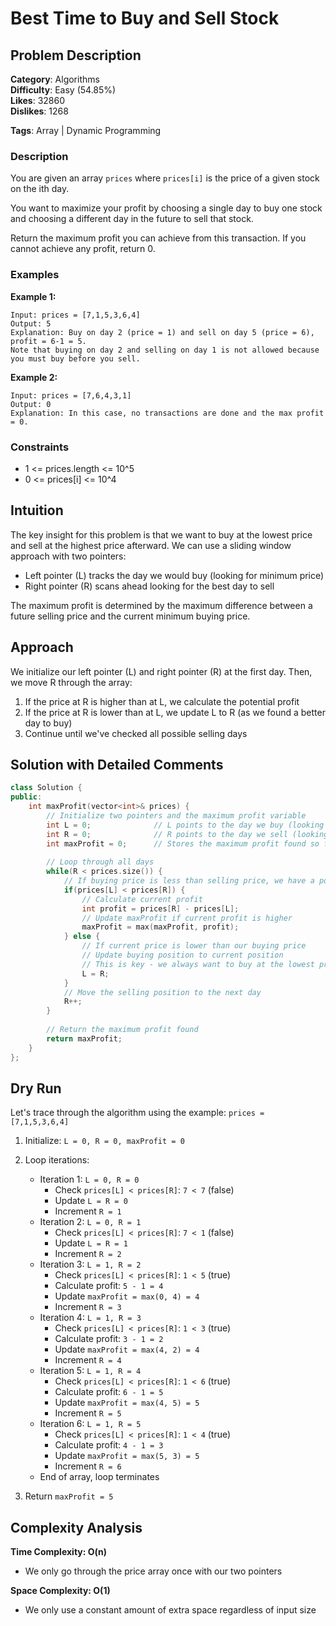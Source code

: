 # Best Time to Buy and Sell Stock

## Problem Description

**Category**: Algorithms  
**Difficulty**: Easy (54.85%)  
**Likes**: 32860  
**Dislikes**: 1268  

**Tags**: Array | Dynamic Programming

### Description
You are given an array `prices` where `prices[i]` is the price of a given stock on the ith day.

You want to maximize your profit by choosing a single day to buy one stock and choosing a different day in the future to sell that stock.

Return the maximum profit you can achieve from this transaction. If you cannot achieve any profit, return 0.

### Examples

**Example 1:**
```
Input: prices = [7,1,5,3,6,4]
Output: 5
Explanation: Buy on day 2 (price = 1) and sell on day 5 (price = 6), profit = 6-1 = 5.
Note that buying on day 2 and selling on day 1 is not allowed because you must buy before you sell.
```

**Example 2:**
```
Input: prices = [7,6,4,3,1]
Output: 0
Explanation: In this case, no transactions are done and the max profit = 0.
```

### Constraints
- 1 <= prices.length <= 10^5
- 0 <= prices[i] <= 10^4

## Intuition
The key insight for this problem is that we want to buy at the lowest price and sell at the highest price afterward. We can use a sliding window approach with two pointers:
- Left pointer (L) tracks the day we would buy (looking for minimum price)
- Right pointer (R) scans ahead looking for the best day to sell

The maximum profit is determined by the maximum difference between a future selling price and the current minimum buying price.

## Approach
We initialize our left pointer (L) and right pointer (R) at the first day. Then, we move R through the array:
1. If the price at R is higher than at L, we calculate the potential profit
2. If the price at R is lower than at L, we update L to R (as we found a better day to buy)
3. Continue until we've checked all possible selling days

## Solution with Detailed Comments

```cpp
class Solution {
public:
    int maxProfit(vector<int>& prices) {
        // Initialize two pointers and the maximum profit variable
        int L = 0;              // L points to the day we buy (looking for minimum price)
        int R = 0;              // R points to the day we sell (looking for maximum price after L)
        int maxProfit = 0;      // Stores the maximum profit found so far
        
        // Loop through all days
        while(R < prices.size()) {
            // If buying price is less than selling price, we have a potential profit
            if(prices[L] < prices[R]) {
                // Calculate current profit
                int profit = prices[R] - prices[L];
                // Update maxProfit if current profit is higher
                maxProfit = max(maxProfit, profit);
            } else {
                // If current price is lower than our buying price
                // Update buying position to current position
                // This is key - we always want to buy at the lowest price
                L = R;
            }
            // Move the selling position to the next day
            R++;
        }
        
        // Return the maximum profit found
        return maxProfit;
    }
};
```

## Dry Run

Let's trace through the algorithm using the example: `prices = [7,1,5,3,6,4]`

1. Initialize: `L = 0, R = 0, maxProfit = 0`
2. Loop iterations:
   - Iteration 1: `L = 0, R = 0`
     - Check `prices[L] < prices[R]`: `7 < 7` (false)
     - Update `L = R = 0`
     - Increment `R = 1`
   - Iteration 2: `L = 0, R = 1`
     - Check `prices[L] < prices[R]`: `7 < 1` (false)
     - Update `L = R = 1`
     - Increment `R = 2`
   - Iteration 3: `L = 1, R = 2`
     - Check `prices[L] < prices[R]`: `1 < 5` (true)
     - Calculate profit: `5 - 1 = 4`
     - Update `maxProfit = max(0, 4) = 4`
     - Increment `R = 3`
   - Iteration 4: `L = 1, R = 3`
     - Check `prices[L] < prices[R]`: `1 < 3` (true)
     - Calculate profit: `3 - 1 = 2`
     - Update `maxProfit = max(4, 2) = 4`
     - Increment `R = 4`
   - Iteration 5: `L = 1, R = 4`
     - Check `prices[L] < prices[R]`: `1 < 6` (true)
     - Calculate profit: `6 - 1 = 5`
     - Update `maxProfit = max(4, 5) = 5`
     - Increment `R = 5`
   - Iteration 6: `L = 1, R = 5`
     - Check `prices[L] < prices[R]`: `1 < 4` (true)
     - Calculate profit: `4 - 1 = 3`
     - Update `maxProfit = max(5, 3) = 5`
     - Increment `R = 6`
   - End of array, loop terminates

3. Return `maxProfit = 5`

## Complexity Analysis

**Time Complexity: O(n)** 
- We only go through the price array once with our two pointers

**Space Complexity: O(1)** 
- We only use a constant amount of extra space regardless of input size
